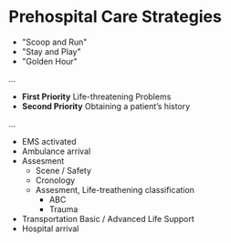 # Prehospital Care Strategies

- "Scoop and Run"
- "Stay and Play"
- "Golden Hour"

...

- __First Priority__ Life-threatening Problems
- __Second Priority__ Obtaining a patient’s history

...

- EMS activated
- Ambulance arrival
- Assesment
  - Scene / Safety
  - Cronology
  - Assesment, Life-treathening classification
    - ABC
    - Trauma
- Transportation Basic / Advanced Life Support
- Hospital arrival
